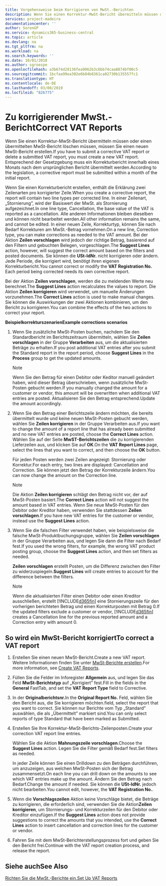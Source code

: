 ```yaml
---
title: Vorgehensweise beim Korrigieren von MwSt.-Berichten
description: Wenn Sie einen Korrektur-MwSt-Bericht übermitteln müssen oder einen übermittelten MwSt-Bericht löschen müssen, müssen Sie einen neuen MwSt-Bericht erstellen. Entsprechend der Gesetzgebung muss ein Korrekturbericht innerhalb eines Monats nach dem ursprünglichen Bericht übermittelt werden.
services: project-madeira
documentationcenter: ''
author: SorenGP
ms.service: dynamics365-business-central
ms.topic: article
ms.devlang: na
ms.tgt_pltfrm: na
ms.workload: na
ms.search.keywords: ''
ms.date: 10/01/2018
ms.author: sgroespe
ms.openlocfilehash: a3b674d28136fea9062b3c6bb74caa8874bf00c5
ms.sourcegitcommit: 1bcfaa99ea302e6b84b8361ca02730b135557fc1
ms.translationtype: HT
ms.contentlocale: de-DE
ms.lasthandoff: 03/08/2019
ms.locfileid: "826775"
---
```

# <a name="correct-vat-reports"></a><span data-ttu-id="73305-104">Zu korrigierender MwSt.-Bericht</span><span class="sxs-lookup"><span data-stu-id="73305-104">Correct VAT Reports</span></span>
<span data-ttu-id="73305-105">Wenn Sie einen Korrektur-MwSt-Bericht übermitteln müssen oder einen übermittelten MwSt-Bericht löschen müssen, müssen Sie einen neuen MwSt-Bericht erstellen.</span><span class="sxs-lookup"><span data-stu-id="73305-105">If you have to submit a corrective VAT report or delete a submitted VAT report, you must create a new VAT report.</span></span> <span data-ttu-id="73305-106">Entsprechend der Gesetzgebung muss ein Korrekturbericht innerhalb eines Monats nach dem ursprünglichen Bericht übermittelt werden.</span><span class="sxs-lookup"><span data-stu-id="73305-106">According to the legislation, a corrective report must be submitted within a month of the initial report.</span></span>  

<span data-ttu-id="73305-107">Wenn Sie einen Korrekturbericht erstellen, enthält die Erklärung zwei Zeilenarten pro korrigierter Zeile.</span><span class="sxs-lookup"><span data-stu-id="73305-107">When you create a corrective report, the report will contain two line types per corrected line.</span></span> <span data-ttu-id="73305-108">In einer Zeilenart, „Stornierung”, wird der Basiswert der MwSt. als Stornierung aufgezeichnet.</span><span class="sxs-lookup"><span data-stu-id="73305-108">In one line type, Cancellation, the base value of the VAT is reported as a cancellation.</span></span> <span data-ttu-id="73305-109">Alle anderen Informationen bleiben dieselben und können nicht bearbeitet werden.</span><span class="sxs-lookup"><span data-stu-id="73305-109">All other information remains the same, and cannot be edited.</span></span> <span data-ttu-id="73305-110">In einer neuen Zeile, Korrekturtyp, können Sie nach Bedarf Korrekturen am MwSt.-Betrag vornehmen.</span><span class="sxs-lookup"><span data-stu-id="73305-110">On a new line, Correction type, you can make corrections as needed to the VAT amount.</span></span> <span data-ttu-id="73305-111">Bei der Aktion **Zeilen vorschlagen** wird jedoch der richtige Betrag, basierend auf den Filtern und gebuchten Belegen, vorgeschlagen.</span><span class="sxs-lookup"><span data-stu-id="73305-111">The **Suggest Lines** action, however, will suggest the correct amount based on the filters and posted documents.</span></span> <span data-ttu-id="73305-112">Sie können die **USt-IdNr.** nicht korrigieren oder ändern. Jede Periode, die korrigiert wird, benötigt ihren eigenen Korrekturbericht.</span><span class="sxs-lookup"><span data-stu-id="73305-112">You cannot correct or modify the **VAT Registration No.** Each period being corrected needs its own corrective report.</span></span>  

<span data-ttu-id="73305-113">Bei der Aktion **Zeilen vorschlagen**, werden die zu meldenden Werte neu berechnet.</span><span class="sxs-lookup"><span data-stu-id="73305-113">The **Suggest Lines** action recalculates the values to report.</span></span> <span data-ttu-id="73305-114">Die Aktion **Zeilen korrigieren** wird verwendet, um manuelle Änderungen vorzunehmen.</span><span class="sxs-lookup"><span data-stu-id="73305-114">The **Correct Lines** action is used to make manual changes.</span></span> <span data-ttu-id="73305-115">Sie können die Auswirkungen der zwei Aktionen kombinieren, um den Bericht zu korrigieren.</span><span class="sxs-lookup"><span data-stu-id="73305-115">You can combine the effects of the two actions to correct your report.</span></span>  

<span data-ttu-id="73305-116">**Beispielkorrekturszenarien**</span><span class="sxs-lookup"><span data-stu-id="73305-116">**Example corrections scenarios**</span></span>  

1.  <span data-ttu-id="73305-117">Wenn Sie zusätzliche MwSt-Posten buchen, nachdem Sie den Standardbericht im Berichtszeitraum übermitteln, wählen Sie **Zeilen vorschlagen** in der Gruppe **Verarbeiten** aus, um die aktualisierten Beträge zu erhalten.</span><span class="sxs-lookup"><span data-stu-id="73305-117">If you post additional VAT entries after you submit the Standard report in the report period, choose **Suggest Lines** in the **Process** group to get the updated amounts.</span></span>  

    > [!NOTE]  
    >  <span data-ttu-id="73305-118">Wenn Sie den Betrag für einen Debitor oder Keditor manuell geändert haben, wird dieser Betrag überschrieben, wenn zusätzliche MwSt-Posten gebucht werden.</span><span class="sxs-lookup"><span data-stu-id="73305-118">If you manually changed the amount for a customer or vendor, this amount will be overwritten when additional VAT entries are posted.</span></span> <span data-ttu-id="73305-119">Aktualisieren Sie den Betrag entsprechend.</span><span class="sxs-lookup"><span data-stu-id="73305-119">Update the amount accordingly.</span></span>  

2.  <span data-ttu-id="73305-120">Wenn Sie den Betrag einer Berichtszeile ändern möchten, die bereits übermittelt wurde und keine neuen MwSt-Posten gebucht werden, wählen Sie **Zeilen korrigieren** in der Gruppe Verarbeiten aus.</span><span class="sxs-lookup"><span data-stu-id="73305-120">If you want to change the amount of a report line that has already been submitted and no new VAT entries are posted, choose the  **Correct Lines** action.</span></span> <span data-ttu-id="73305-121">Wählen Sie auf der Seite **MwST-Berichtszeilen** die zu korrigierenden Lieferzeilen aus, und klicken Sie auf **OK**.</span><span class="sxs-lookup"><span data-stu-id="73305-121">On the **VAT Report Lines** page, select the lines that you want to correct, and then choose the **OK** button.</span></span>  

    <span data-ttu-id="73305-122">Für jeden Posten werden zwei Zeilen angezeigt: Stornierung oder Korrektur.</span><span class="sxs-lookup"><span data-stu-id="73305-122">For each entry, two lines are displayed: Cancellation and Correction.</span></span> <span data-ttu-id="73305-123">Sie können jetzt den Betrag der Korrekturzeile ändern.</span><span class="sxs-lookup"><span data-stu-id="73305-123">You can now change the amount on the Correction line.</span></span>  

    > [!NOTE]  
    >  <span data-ttu-id="73305-124">Die Aktion **Zeilen korrigieren** schlägt den Betrag nicht vor, der auf MwSt-Posten basiert.</span><span class="sxs-lookup"><span data-stu-id="73305-124">The **Correct Lines** action will not suggest the amount based in VAT entries.</span></span> <span data-ttu-id="73305-125">Wenn Sie neue MwSt-Posten für den Debitor oder Kreditor haben, verwenden Sie stattdessen **Zeilen vorschlagen**.</span><span class="sxs-lookup"><span data-stu-id="73305-125">If you have new VAT entries for the customer or vendor, instead use the **Suggest Lines** action.</span></span>  

3.  <span data-ttu-id="73305-126">Wenn Sie die falschen Filter verwendet haben, wie beispielsweise die falsche MwSt-Produktbuchungsgruppe, wählen Sie **Zeilen vorschlagen** in der Gruppe Verarbeiten aus, und legen Sie dann die Filter nach Bedarf fest.</span><span class="sxs-lookup"><span data-stu-id="73305-126">If you used the wrong filters, for example, the wrong VAT product posting group, choose the **Suggest Lines** action, and then set filters as needed.</span></span>  

    <span data-ttu-id="73305-127">**Zeilen vorschlagen** erstellt Posten, um die Differenz zwischen den Filter zu widerzuspiegeln.</span><span class="sxs-lookup"><span data-stu-id="73305-127">**Suggest Lines** will create entries to account for the difference between the filters.</span></span>  

    > [!NOTE]  
    >  <span data-ttu-id="73305-128">Wenn die aktualisierten Filter einen Debitor oder einen Kreditor ausschließen, erstellt [!INCLUDE[d365fin](../../includes/d365fin_md.md)] eine Stornierungszeile für den vorherigen berichteten Betrag und einen Korrekturposten mit Betrag 0.</span><span class="sxs-lookup"><span data-stu-id="73305-128">If the updated filters exclude a customer or vendor, [!INCLUDE[d365fin](../../includes/d365fin_md.md)] creates a Cancellation line for the previous reported amount and a Correction entry with amount 0.</span></span>

## <a name="to-correct-a-vat-report"></a><span data-ttu-id="73305-129">So wird ein MwSt-Bericht korrigiert</span><span class="sxs-lookup"><span data-stu-id="73305-129">To correct a VAT report</span></span>  

1.  <span data-ttu-id="73305-130">Erstellen Sie einen neuen MwSt-Bericht.</span><span class="sxs-lookup"><span data-stu-id="73305-130">Create a new VAT report.</span></span> <span data-ttu-id="73305-131">Weitere Informationen finden Sie unter [MwSt-Berichte erstellen](how-to-create-vat-reports.md).</span><span class="sxs-lookup"><span data-stu-id="73305-131">For more information, see [Create VAT Reports](how-to-create-vat-reports.md).</span></span>  
2.  <span data-ttu-id="73305-132">Füllen Sie die Felder im Inforegister **Allgemein** aus, und legen Sie das Feld **MwSt-Berichtstyp** auf „Korrigiert” fest.</span><span class="sxs-lookup"><span data-stu-id="73305-132">Fill in the fields in the **General** FastTab, and set the **VAT Report Type** field to Corrective.</span></span>  
3.  <span data-ttu-id="73305-133">In der **Originalberichtsnr.**</span><span class="sxs-lookup"><span data-stu-id="73305-133">In the **Original Report No.**</span></span> <span data-ttu-id="73305-134">Feld, wählen Sie den Bericht aus, die Sie korrigieren möchten.</span><span class="sxs-lookup"><span data-stu-id="73305-134">field, select the report that you want to correct.</span></span> <span data-ttu-id="73305-135">Sie können nur Berichte vom Typ „Standard” auswählen, die als „Übermittelt” markiert sind.</span><span class="sxs-lookup"><span data-stu-id="73305-135">You can only select reports of type Standard that have been marked as Submitted.</span></span>  
4.  <span data-ttu-id="73305-136">Erstellen Sie Ihre Korrektur-MwSt-Berichts-Zeilenposten.</span><span class="sxs-lookup"><span data-stu-id="73305-136">Create your correction VAT report line entries.</span></span>  

    <span data-ttu-id="73305-137">Wählen Sie die Aktion **Mahnungszeile vorschlagen**.</span><span class="sxs-lookup"><span data-stu-id="73305-137">Choose the **Suggest Lines** action.</span></span> <span data-ttu-id="73305-138">Legen Sie die Filter gemäß Bedarf fest.</span><span class="sxs-lookup"><span data-stu-id="73305-138">Set filters as needed.</span></span>  

    <span data-ttu-id="73305-139">In jeder Zeile können Sie einen Drilldown zu den Beträgen durchführen, um anzuzeigen, aus welchen MwSt-Posten sich der Betrag zusammensetzt.</span><span class="sxs-lookup"><span data-stu-id="73305-139">On each line you can drill down on the amounts to see which VAT entries make up the amount.</span></span> <span data-ttu-id="73305-140">Ändern Sie den Betrag nach Bedarf.</span><span class="sxs-lookup"><span data-stu-id="73305-140">Change the amount if needed.</span></span> <span data-ttu-id="73305-141">Sie können die **USt-IdNr.** jedoch nicht bearbeiten.</span><span class="sxs-lookup"><span data-stu-id="73305-141">You cannot edit, however, the **VAT Registration No.**.</span></span>  

5.  <span data-ttu-id="73305-142">Wenn die **Vorschlagszeilen** Aktion keine Vorschläge bietet, die Beträge zu korrigieren, die erforderlich sind, verwenden Sie die Aktion**Zeilen korrigieren**, um Stornierungs- und Korrekturzeilen für den Debitor oder Kreditor einzufügen.</span><span class="sxs-lookup"><span data-stu-id="73305-142">If the **Suggest Lines** action does not provide suggestions to correct the amounts that you intended, use the **Correct Lines** action to insert cancellation and correction lines for the customer or vendor.</span></span>  
6.  <span data-ttu-id="73305-143">Fahren Sie mit dem MwSt-Berichterstellungsprozess fort und geben Sie den Bericht frei.</span><span class="sxs-lookup"><span data-stu-id="73305-143">Continue with the VAT report creation process, and release the report.</span></span>  

## <a name="see-also"></a><span data-ttu-id="73305-144">Siehe auch</span><span class="sxs-lookup"><span data-stu-id="73305-144">See Also</span></span>  
 [<span data-ttu-id="73305-145">Richten Sie die MwSt.-Berichte ein.</span><span class="sxs-lookup"><span data-stu-id="73305-145">Set Up VAT Reports</span></span>](how-to-set-up-vat-reports.md)

